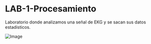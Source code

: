 # LAB-1-Procesamiento
Laboratorio donde analizamos una señal de EKG y se sacan sus datos estadisticos.

![Image](https://github.com/user-attachments/assets/3b2f9c28-a61e-4b8a-b396-c2bbef6cad50)
